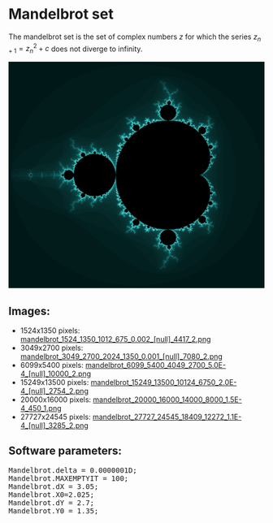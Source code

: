 # Mandelbrot set
The mandelbrot set is the set of complex numbers $z$ for which the series $z_{n+1} = z_{n}^{2} + c$ does not diverge to infinity.

![overview](preview.png)


## Images:
- 1524x1350 pixels: [mandelbrot_1524_1350_1012_675_0.002_[null]_4417_2.png](mandelbrot/mandelbrot_1524_1350_1012_675_0.002_[null]_4417_2.png)
- 3049x2700 pixels: [mandelbrot_3049_2700_2024_1350_0.001_[null]_7080_2.png](mandelbrot/mandelbrot_3049_2700_2024_1350_0.001_[null]_7080_2.png)
- 6099x5400 pixels: [mandelbrot_6099_5400_4049_2700_5.0E-4_[null]_10000_2.png](mandelbrot/mandelbrot_6099_5400_4049_2700_5.0E-4_[null]_10000_2.png)
- 15249x13500 pixels: [mandelbrot_15249_13500_10124_6750_2.0E-4_[null]_2754_2.png](mandelbrot/mandelbrot_15249_13500_10124_6750_2.0E-4_[null]_2754_2.png)
- 20000x16000 pixels: [mandelbrot_20000_16000_14000_8000_1.5E-4_450_1.png](mandelbrot/mandelbrot_20000_16000_14000_8000_1.5E-4_450_1.png)
- 27727x24545 pixels: [mandelbrot_27727_24545_18409_12272_1.1E-4_[null]_3285_2.png](mandelbrot/mandelbrot_27727_24545_18409_12272_1.1E-4_[null]_3285_2.png)


## Software parameters:
<pre>
Mandelbrot.delta = 0.0000001D;
Mandelbrot.MAXEMPTYIT = 100;
Mandelbrot.dX = 3.05;
Mandelbrot.X0=2.025;
Mandelbrot.dY = 2.7;
Mandelbrot.Y0 = 1.35;
</pre>
